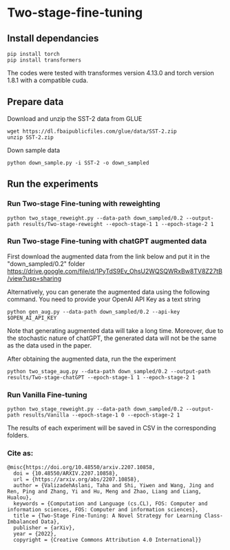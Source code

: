# Two-stage-fine-tuning

## Install dependancies
```
pip install torch
pip install transformers
```
The codes were tested with transformes version 4.13.0 and torch version 1.8.1 with a compatible cuda.
## Prepare data
Download and unzip the SST-2 data from GLUE
```
wget https://dl.fbaipublicfiles.com/glue/data/SST-2.zip
unzip SST-2.zip
```
Down sample data
```
python down_sample.py -i SST-2 -o down_sampled
```

## Run the experiments
### Run Two-stage Fine-tuning with reweighting
```
python two_stage_reweight.py --data-path down_sampled/0.2 --output-path results/Two-stage-reweight --epoch-stage-1 1 --epoch-stage-2 1
```

### Run Two-stage Fine-tuning with chatGPT augmented data
First download the augmented data from the link below and put it in the "down_sampled/0.2" folder
https://drive.google.com/file/d/1PyTdS9Ev_OhsU2WQSQWRxBw8TV8Z27tB/view?usp=sharing

Alternatively, you can generate the augmented data using the following command. You need to provide your OpenAI API Key as a text string
```
python gen_aug.py --data-path down_sampled/0.2 --api-key $OPEN_AI_API_KEY
```
Note that generating augmented data will take a long time. Moreover, due to the stochastic nature of chatGPT, the generated data will not be the same as the data used in the paper.

After obtaining the augmented data, run the the experiment
```
python two_stage_aug.py --data-path down_sampled/0.2 --output-path results/Two-stage-chatGPT --epoch-stage-1 1 --epoch-stage-2 1
```

### Run Vanilla Fine-tuning
```
python two_stage_reweight.py --data-path down_sampled/0.2 --output-path results/Vanilla --epoch-stage-1 0 --epoch-stage-2 1
```

The results of each experiment will be saved in CSV in the corresponding folders.

### Cite as:
```
@misc{https://doi.org/10.48550/arxiv.2207.10858,
  doi = {10.48550/ARXIV.2207.10858},
  url = {https://arxiv.org/abs/2207.10858},
  author = {ValizadehAslani, Taha and Shi, Yiwen and Wang, Jing and Ren, Ping and Zhang, Yi and Hu, Meng and Zhao, Liang and Liang, Hualou},
  keywords = {Computation and Language (cs.CL), FOS: Computer and information sciences, FOS: Computer and information sciences},
  title = {Two-Stage Fine-Tuning: A Novel Strategy for Learning Class-Imbalanced Data},
  publisher = {arXiv},
  year = {2022},
  copyright = {Creative Commons Attribution 4.0 International}}
```
